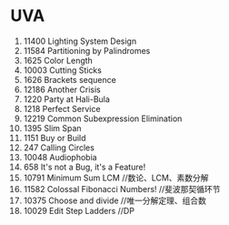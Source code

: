 # UVA
1. 11400 Lighting System Design
1. 11584 Partitioning by Palindromes
1. 1625 Color Length
1. 10003 Cutting Sticks
1. 1626 Brackets sequence
1. 12186 Another Crisis
1. 1220 Party at Hali-Bula
1. 1218 Perfect Service
1. 12219 Common Subexpression Elimination
1. 1395 Slim Span
1. 1151 Buy or Build
1. 247 Calling Circles
1. 10048 Audiophobia
1. 658 It's not a Bug, it's a Feature!
1. 10791 Minimum Sum LCM //数论、LCM、素数分解
1. 11582 Colossal Fibonacci Numbers! //斐波那契循环节
1. 10375 Choose and divide //唯一分解定理、组合数
1. 10029 Edit Step Ladders //DP
